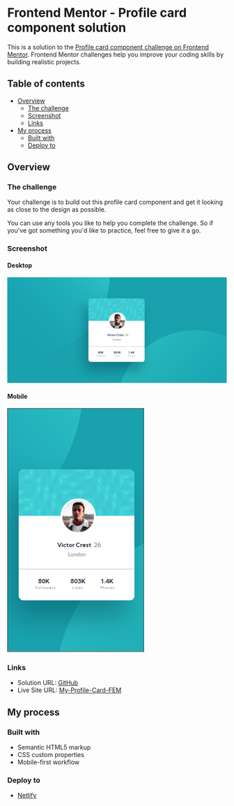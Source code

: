 # Frontend Mentor - Profile card component solution

This is a solution to the [Profile card component challenge on Frontend Mentor](https://www.frontendmentor.io/challenges/profile-card-component-cfArpWshJ). Frontend Mentor challenges help you improve your coding skills by building realistic projects.

## Table of contents

- [Overview](#overview)
  - [The challenge](#the-challenge)
  - [Screenshot](#screenshot)
  - [Links](#links)
- [My process](#my-process)
  - [Built with](#built-with)
  - [Deploy to](#deploy-to)

## Overview

### The challenge

Your challenge is to build out this profile card component and get it looking as close to the design as possible.

You can use any tools you like to help you complete the challenge. So if you've got something you'd like to practice, feel free to give it a go.

### Screenshot

#### Desktop

![](./screenshots/desktop-design.PNG)

#### Mobile

![](./screenshots/mobile-design.PNG)

### Links

- Solution URL: [GitHub](https://github.com/jojomanurung/ProfileCard#overview)
- Live Site URL: [My-Profile-Card-FEM](https://my-profile-card-fem.netlify.app/)

## My process

### Built with

- Semantic HTML5 markup
- CSS custom properties
- Mobile-first workflow

### Deploy to

- [Netlify](https://netlify.com)
